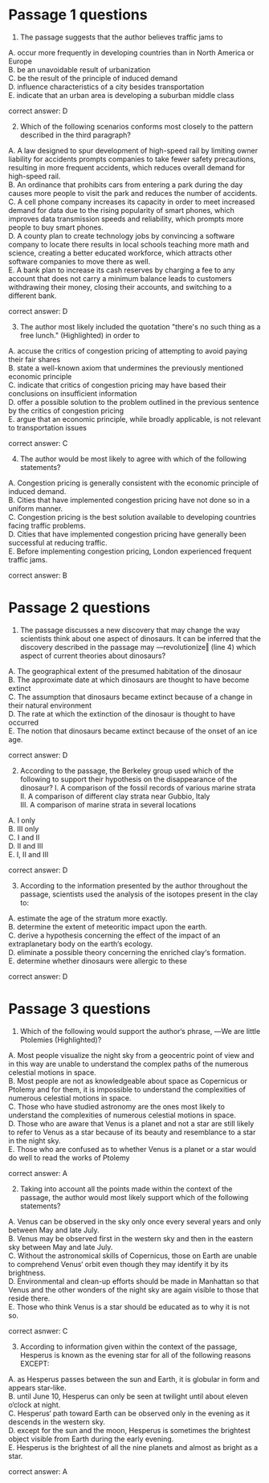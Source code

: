 # Passage 1 questions

1. The passage suggests that the author believes traffic jams to

A. occur more frequently in developing countries than in North America or Europe<br>
B. be an unavoidable result of urbanization <br>
C. be the result of the principle of induced demand<br>
D. influence characteristics of a city besides transportation<br>
E. indicate that an urban area is developing a suburban middle class

correct answer: D

2. Which of the following scenarios conforms most closely to the pattern described in the third paragraph?

A. A law designed to spur development of high-speed rail by limiting owner liability for accidents prompts companies to take fewer safety precautions, resulting in more frequent accidents, which reduces overall demand for high-speed rail.<br>
B. An ordinance that prohibits cars from entering a park during the day causes more people to visit the park and reduces the number of accidents.<br>
C. A cell phone company increases its capacity in order to meet increased demand for data due to the rising popularity of smart phones, which improves data transmission speeds and reliability, which prompts more people to buy smart phones.<br>
D. A county plan to create technology jobs by convincing a software company to locate there results in local schools teaching more math and science, creating a better educated workforce, which attracts other software companies to move there as well.<br>
E. A bank plan to increase its cash reserves by charging a fee to any account that does not carry a minimum balance leads to customers withdrawing their money, closing their accounts, and switching to a different bank.

correct answer: D

3. The author most likely included the quotation "there's no such thing as a free lunch." (Highlighted) in order to

A. accuse the critics of congestion pricing of attempting to avoid paying their fair shares<br>
B. state a well-known axiom that undermines the previously mentioned economic principle<br>
C. indicate that critics of congestion pricing may have based their conclusions on insufficient information<br>
D. offer a possible solution to the problem outlined in the previous sentence by the critics of congestion pricing<br>
E. argue that an economic principle, while broadly applicable, is not relevant to transportation issues

correct answer: C

4. The author would be most likely to agree with which of the following statements?

A. Congestion pricing is generally consistent with the economic principle of induced demand.<br>
B. Cities that have implemented congestion pricing have not done so in a uniform manner.<br>
C. Congestion pricing is the best solution available to developing countries facing traffic problems.<br>
D. Cities that have implemented congestion pricing have generally been successful at reducing traffic.<br>
E. Before implementing congestion pricing, London experienced frequent traffic jams.

correct answer: B


# Passage 2 questions

1. The passage discusses a new discovery that may change the way scientists think about one aspect of dinosaurs. It can be inferred that the discovery described in the passage may ―revolutionize‖ (line 4) which aspect of current theories about dinosaurs?

A. The geographical extent of the presumed habitation of the dinosaur<br>
B. The approximate date at which dinosaurs are thought to have become extinct<br>
C. The assumption that dinosaurs became extinct because of a change in their natural environment<br>
D. The rate at which the extinction of the dinosaur is thought to have occurred<br>
E. The notion that dinosaurs became extinct because of the onset of an ice age.

correct answer: D

2. According to the passage, the Berkeley group used which of the following to support their hypothesis on the disappearance of the dinosaur?
I. A comparison of the fossil records of various marine strata<br>
II. A comparison of different clay strata near Gubbio, Italy<br>
III. A comparison of marine strata in several locations<br>

A. I only<br>
B. III only<br>
C. I and II<br>
D. II and III<br>
E. I, II and III

correct answer: D

3. According to the information presented by the author throughout the passage, scientists used the analysis of the isotopes present in the clay to:

A. estimate the age of the stratum more exactly. <br>
B. determine the extent of meteoritic impact upon the earth.<br>
C. derive a hypothesis concerning the effect of the impact of an extraplanetary body on the earth‘s ecology.<br>
D. eliminate a possible theory concerning the enriched clay‘s formation.<br>
E. determine whether dinosaurs were allergic to these

correct answer: D


# Passage 3 questions

1. Which of the following would support the author‘s phrase, ―We are little Ptolemies (Highlighted)?

A. Most people visualize the night sky from a geocentric point of view and in this way are unable to understand the complex paths of the numerous celestial motions in space.<br>
B. Most people are not as knowledgeable about space as Copernicus or Ptolemy and for them, it is impossible to understand the complexities of numerous celestial motions in space.<br>
C. Those who have studied astronomy are the ones most likely to understand the complexities of numerous celestial motions in space.<br>
D. Those who are aware that Venus is a planet and not a star are still likely to refer to Venus as a star because of its beauty and resemblance to a star in the night sky.<br>
E. Those who are confused as to whether Venus is a planet or a star would do well to read the works of Ptolemy

correct answer: A

2. Taking into account all the points made within the context of the passage, the author would most likely support which of the following statements?

A. Venus can be observed in the sky only once every several years and only between May and late July.<br>
B. Venus may be observed first in the western sky and then in the eastern sky between May and late July.<br>
C. Without the astronomical skills of Copernicus, those on Earth are unable to comprehend Venus‘ orbit even though they may identify it by its brightness.<br>
D. Environmental and clean-up efforts should be made in Manhattan so that Venus and the other wonders of the night sky are again visible to those that reside there.<br>
E. Those who think Venus is a star should be educated as to why it is not so.

correct asnwer: C

3. According to information given within the context of the passage, Hesperus is known as the evening star for all of the following reasons EXCEPT:

A. as Hesperus passes between the sun and Earth, it is globular in form and appears star-like.<br>
B. until June 10, Hesperus can only be seen at twilight until about eleven o‘clock at night.<br>
C. Hesperus‘ path toward Earth can be observed only in the evening as it descends in the western sky.<br>
D. except for the sun and the moon, Hesperus is sometimes the brightest object visible from Earth during the early evening.<br>
E. Hesperus is the brightest of all the nine planets and almost as bright as a star.

correct answer: A